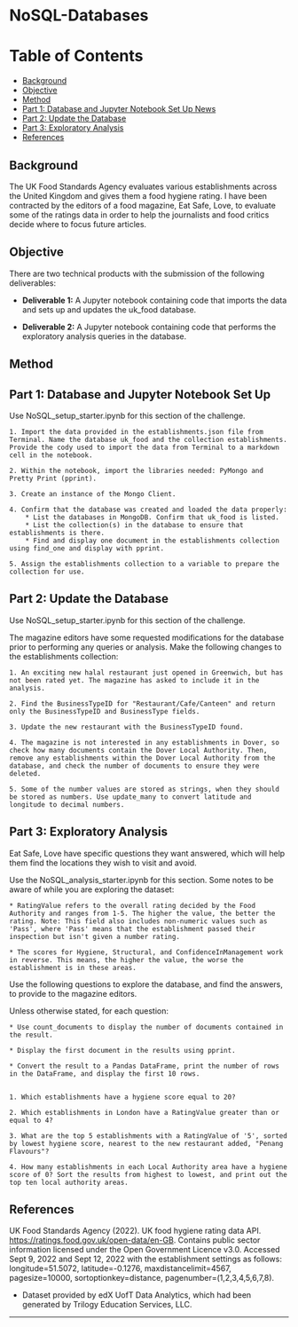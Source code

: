 # NoSQL-Databases



Table of Contents
=================

  * [Background](#background)
  * [Objective](#objective)
  * [Method](#method)
  * [Part 1: Database and Jupyter Notebook Set Up News](#part-1-database-and-jupyter-notebook-set-up)
  * [Part 2: Update the Database](#part-2-update-the-database)
  * [Part 3: Exploratory Analysis](#part-3-exploratory-analysis)
  * [References](#references)
  
  
  
## Background
  

The UK Food Standards Agency evaluates various establishments across the United Kingdom and gives them a food hygiene rating. I have been contracted by the editors of a food magazine, Eat Safe, Love, to evaluate some of the ratings data in order to help the journalists and food critics decide where to focus future articles.
  
  

## Objective
  

There are two technical products with the submission of the following deliverables:

* **Deliverable 1:** A Jupyter notebook containing code that imports the data and sets up and updates the uk_food database.

* **Deliverable 2:** A Jupyter notebook containing code that performs the exploratory analysis queries in the database.



## Method
## Part 1: Database and Jupyter Notebook Set Up


Use NoSQL_setup_starter.ipynb for this section of the challenge.

    1. Import the data provided in the establishments.json file from Terminal. Name the database uk_food and the collection establishments. Provide the cody used to import the data from Terminal to a markdown cell in the notebook.
    
    2. Within the notebook, import the libraries needed: PyMongo and Pretty Print (pprint).
    
    3. Create an instance of the Mongo Client.
    
    4. Confirm that the database was created and loaded the data properly:
        * List the databases in MongoDB. Confirm that uk_food is listed.
        * List the collection(s) in the database to ensure that establishments is there.
        * Find and display one document in the establishments collection using find_one and display with pprint.
        
    5. Assign the establishments collection to a variable to prepare the collection for use.



## Part 2: Update the Database


Use NoSQL_setup_starter.ipynb for this section of the challenge.

The magazine editors have some requested modifications for the database prior to performing any queries or analysis. Make the following changes to the establishments collection:

    1. An exciting new halal restaurant just opened in Greenwich, but has not been rated yet. The magazine has asked to include it in the analysis. 

    2. Find the BusinessTypeID for "Restaurant/Cafe/Canteen" and return only the BusinessTypeID and BusinessType fields.

    3. Update the new restaurant with the BusinessTypeID found.

    4. The magazine is not interested in any establishments in Dover, so check how many documents contain the Dover Local Authority. Then, remove any establishments within the Dover Local Authority from the database, and check the number of documents to ensure they were deleted.

    5. Some of the number values are stored as strings, when they should be stored as numbers. Use update_many to convert latitude and longitude to decimal numbers.
    


## Part 3: Exploratory Analysis


Eat Safe, Love have specific questions they want answered, which will help them find the locations they wish to visit and avoid.

Use the NoSQL_analysis_starter.ipynb for this section. Some notes to be aware of while you are exploring the dataset:

    * RatingValue refers to the overall rating decided by the Food Authority and ranges from 1-5. The higher the value, the better the rating. Note: This field also includes non-numeric values such as 'Pass', where 'Pass' means that the establishment passed their inspection but isn't given a number rating.
    
    * The scores for Hygiene, Structural, and ConfidenceInManagement work in reverse. This means, the higher the value, the worse the establishment is in these areas.


Use the following questions to explore the database, and find the answers, to provide to the magazine editors.

Unless otherwise stated, for each question:

    * Use count_documents to display the number of documents contained in the result.
    
    * Display the first document in the results using pprint.
    
    * Convert the result to a Pandas DataFrame, print the number of rows in the DataFrame, and display the first 10 rows.


    1. Which establishments have a hygiene score equal to 20?
    
    2. Which establishments in London have a RatingValue greater than or equal to 4?
    
    3. What are the top 5 establishments with a RatingValue of '5', sorted by lowest hygiene score, nearest to the new restaurant added, "Penang Flavours"? 
    
    4. How many establishments in each Local Authority area have a hygiene score of 0? Sort the results from highest to lowest, and print out the top ten local authority areas.



## References


UK Food Standards Agency (2022). UK food hygiene rating data API. https://ratings.food.gov.uk/open-data/en-GB. Contains public sector information licensed under the Open Government Licence v3.0.
Accessed Sept 9, 2022 and Sept 12, 2022 with the establishment settings as follows: longitude=51.5072, latitude=-0.1276, maxdistancelimit=4567, pagesize=10000, sortoptionkey=distance, pagenumber=(1,2,3,4,5,6,7,8).

* Dataset provided by edX UofT Data Analytics, which had been generated by Trilogy Education Services, LLC. 

- - -
